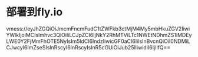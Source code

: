 # 部署到fly.io
vmess://eyJhZGQiOiJmcmFncmFudC1tZWFkb3ctMjM4My5mbHkuZGV2IiwiYWlkIjoiMCIsImhvc3QiOiIiLCJpZCI6IjNkY2RhMTViLTc1NWEtNDhmZS1iMDEyLWE0Y2FjMmFhOTE5NyIsIm5ldCI6IndzIiwicGF0aCI6IiIsInBvcnQiOiI0NDMiLCJwcyI6ImZseSIsInRscyI6InRscyIsInR5cGUiOiJub25lIiwidiI6IjIifQ==

